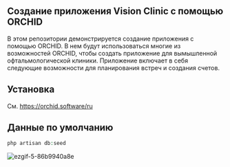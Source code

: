 ## Создание приложения Vision Clinic c помощью ORCHID

В этом репозитории демонстрируется создание приложения с помощью ORCHID. 
В нем будут использоваться многие из возможностей ORCHID, чтобы создать приложение для вымышленной офтальмологической клиники.
Приложение включает в себя следующие возможности для планирования встреч и создания счетов.


## Установка

См. https://orchid.software/ru


## Данные по умолчанию

```php
php artisan db:seed
```

![ezgif-5-86b9940a8e](https://user-images.githubusercontent.com/5102591/33578535-f03a9c6e-d957-11e7-9989-cbe47587d584.gif)

